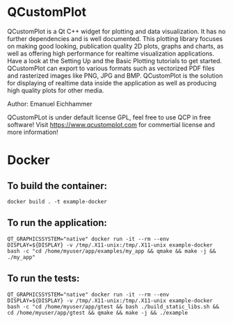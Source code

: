 # QCustomPlot
QCustomPlot is a Qt C++ widget for plotting and data visualization. It has no further dependencies and is well documented. This plotting library focuses on making good looking, publication quality 2D plots, graphs and charts, as well as offering high performance for realtime visualization applications. Have a look at the Setting Up and the Basic Plotting tutorials to get started.  QCustomPlot can export to various formats such as vectorized PDF files and rasterized images like PNG, JPG and BMP. QCustomPlot is the solution for displaying of realtime data inside the application as well as producing high quality plots for other media.

Author: Emanuel Eichhammer

QCustomPLot is under default license GPL, feel free to use QCP in free software! Visit https://www.qcustomplot.com for commertial license and more information!



# Docker
## To build the container:
`docker build . -t example-docker`
## To run the application:
`QT_GRAPHICSSYSTEM="native" docker run -it --rm --env DISPLAY=${DISPLAY} -v /tmp/.X11-unix:/tmp/.X11-unix example-docker bash -c "cd /home/myuser/app/examples/my_app && qmake && make -j && ./my_app"`
## To run the tests:
`QT_GRAPHICSSYSTEM="native" docker run -it --rm --env DISPLAY=${DISPLAY} -v /tmp/.X11-unix:/tmp/.X11-unix example-docker bash -c "cd /home/myuser/app/gtest && bash ./build_static_libs.sh && cd /home/myuser/app/gtest && qmake && make -j && ./example`
